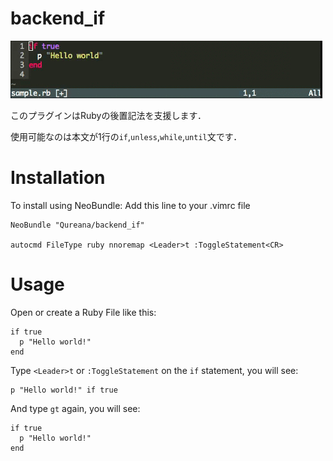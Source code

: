 backend_if
==========

![](./anime.gif)

このプラグインはRubyの後置記法を支援します．

使用可能なのは本文が1行の`if`,`unless`,`while`,`until`文です．
# Installation

To install using NeoBundle:
Add this line to your .vimrc file

```
NeoBundle "Qureana/backend_if"

autocmd FileType ruby nnoremap <Leader>t :ToggleStatement<CR>
```

# Usage
 Open or create a Ruby File like this:

```
if true
  p "Hello world!"
end
```
Type `<Leader>t` or `:ToggleStatement` on the `if` statement, you will see:

```
p "Hello world!" if true
```
And type `gt` again, you will see:

```
if true
  p "Hello world!"
end
```

